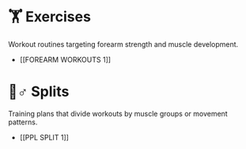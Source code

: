 # 🏋️ Exercises  
Workout routines targeting forearm strength and muscle development.  

- [[FOREARM WORKOUTS 1]]  

# 🏃♂️ Splits  
Training plans that divide workouts by muscle groups or movement patterns.  

- [[PPL SPLIT 1]]
